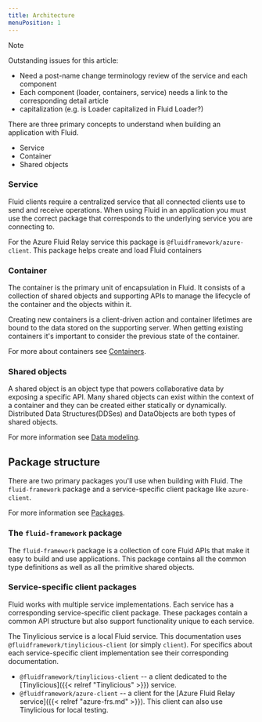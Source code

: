 ```yaml
---
title: Architecture
menuPosition: 1
---
```


> [!NOTE]
> Outstanding issues for this article:
> - Need a post-name change terminology review of the service and each component 
> - Each component (loader, containers, service) needs a link to the corresponding detail article
> - capitalization (e.g. is Loader capitalized in Fluid Loader?)

There are three primary concepts to understand when building an application with Fluid.

- Service
- Container
- Shared objects

### Service

Fluid clients require a centralized service that all connected clients use to send and receive operations. When using
Fluid in an application you must use the correct package that corresponds to the underlying service you are connecting
to.

For the Azure Fluid Relay service this package is `@fluidframework/azure-client`. This package helps create and load
Fluid containers

### Container

The container is the primary unit of encapsulation in Fluid. It consists of a collection of shared objects and supporting APIs to manage the lifecycle of the container and the objects within it.

Creating new containers is a client-driven action and container lifetimes are bound to the data stored on the supporting server. When getting existing containers it's important to consider the previous state of the container.

For more about containers see [Containers](./containers.md).

### Shared objects

A shared object is an object type that powers collaborative data by exposing a specific API. Many shared objects can exist within the context of a container and they can be created either statically or dynamically. Distributed Data Structures(DDSes) and DataObjects are both types of shared objects.

For more information see [Data modeling](./data-modeling.md).

## Package structure

There are two primary packages you'll use when building with Fluid. The `fluid-framework` package
and a service-specific client package like `azure-client`.

For more information see [Packages](https://fluidframework.com/docs/build/packages/).

### The `fluid-framework` package

The `fluid-framework` package is a collection of core Fluid APIs that make it easy to build and use applications. This package contains all the common type definitions as well as all the primitive shared objects.

### Service-specific client packages

Fluid works with multiple service implementations. Each service has a corresponding service-specific client package. These packages contain a common API structure but also support functionality unique to each service.

The Tinylicious service is a local Fluid service. This documentation uses `@fluidframework/tinylicious-client` (or simply `client`). For specifics about each service-specific client implementation see their corresponding documentation.

- `@fluidframework/tinylicious-client` -- a client dedicated to the [Tinylicious]({{< relref "Tinylicious" >}}) service.
- `@fluidframework/azure-client` -- a client for the [Azure Fluid Relay service]({{< relref "azure-frs.md" >}}). This client can also use Tinylicious for local testing.

